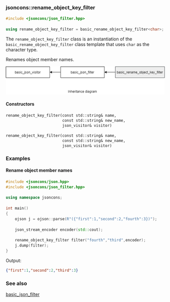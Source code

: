 ### jsoncons::rename_object_key_filter

```cpp
#include <jsoncons/json_filter.hpp>

using rename_object_key_filter = basic_rename_object_key_filter<char>;
```
The `rename_object_key_filter` class is an instantiation of the `basic_rename_object_key_filter` class template that uses `char` as the character type. 

Renames object member names. 

![rename_object_key_filter](diagrams/rename_object_key_filter.png)

#### Constructors

    rename_object_key_filter(const std::string& name,
                             const std::string& new_name,
                             json_visitor& visitor)

    rename_object_key_filter(const std::string& name,
                             const std::string& new_name,
                             json_visitor& visitor)

### Examples

#### Rename object member names

```cpp
#include <jsoncons/json.hpp>
#include <jsoncons/json_filter.hpp>

using namespace jsoncons;

int main()
{
    ojson j = ojson::parse(R"({"first":1,"second":2,"fourth":3})");

    json_stream_encoder encoder(std::cout);

    rename_object_key_filter filter("fourth","third",encoder);
    j.dump(filter);
}
```
Output:
```json
{"first":1,"second":2,"third":3}
```

### See also

[basic_json_filter](basic_json_filter.md)

